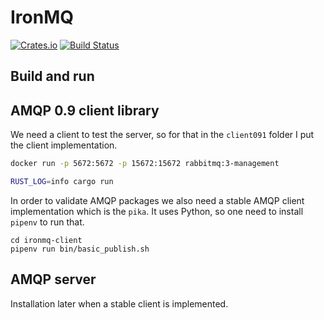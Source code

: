 # IronMQ

[![Crates.io][crates-badge]][crates-url]
[![Build Status][actions-badge]][actions-url]

[crates-badge]: https://img.shields.io/crates/v/ironmq.svg
[crates-url]: https://crates.io/crates/ironmq
[actions-badge]: https://github.com/jonasrichard/ironmq/workflows/CI/badge.svg
[actions-url]: https://github.com/jonasrichard/ironmq/actions?query=workflow%3ACI

## Build and run

## AMQP 0.9 client library

We need a client to test the server, so for that in the `client091` folder I put the client implementation.

```bash
docker run -p 5672:5672 -p 15672:15672 rabbitmq:3-management

RUST_LOG=info cargo run
```

In order to validate AMQP packages we also need a stable AMQP client implementation which is the `pika`. It uses Python, so one need to install `pipenv` to run that.

```
cd ironmq-client
pipenv run bin/basic_publish.sh
```

## AMQP server

Installation later when a stable client is implemented.
